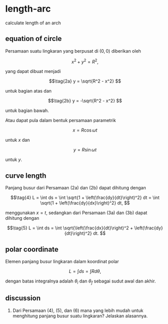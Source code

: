 # length-arc
calculate length of an arch


## equation of circle
Persamaan suatu lingkaran yang berpusat di $(0, 0)$ diberikan oleh

$$\tag{1}
x^2 + y^2 = R^2,
$$

yang dapat dibuat menjadi

$$\tag{2a}
y = \sqrt{R^2 - x^2}
$$

untuk bagian atas dan

$$\tag{2b}
y = -\sqrt{R^2 - x^2}
$$

untuk bagian bawah.

Atau dapat pula dalam bentuk persamaan parametrik

$$\tag{3a}
x = R \cos \omega t
$$

untuk $x$ dan

$$\tag{3b}
y = R \sin \omega t
$$

untuk $y$.


## curve length
Panjang busur dari Persamaan (2a) dan (2b) dapat dihitung dengan

$$\tag{4}
L = \int ds = \int \sqrt{1 + \left(\frac{dy}{dt}\right)^2}  dt = \int \sqrt{1 + \left(\frac{dy}{dx}\right)^2} dt,
$$

menggunakan $x = t$, sedangkan dari Persamaan (3a) dan (3b) dapat dihitung dengan

$$\tag{5}
L = \int ds = \int \sqrt{\left(\frac{dx}{dt}\right)^2 + \left(\frac{dy}{dt}\right)^2} dt.
$$


## polar coordinate
Elemen panjang busur lingkaran dalam koordinat polar

$$\tag{6}
L = \int ds = \int R  d\theta,
$$

dengan batas integralnya adalah $\theta_i$ dan $\theta_f$ sebagai sudut awal dan akhir.


## discussion
1. Dari Persamaan (4), (5), dan (6) mana yang lebih mudah untuk menghitung panjang busur suatu lingkaran? Jelaskan alasannya.
